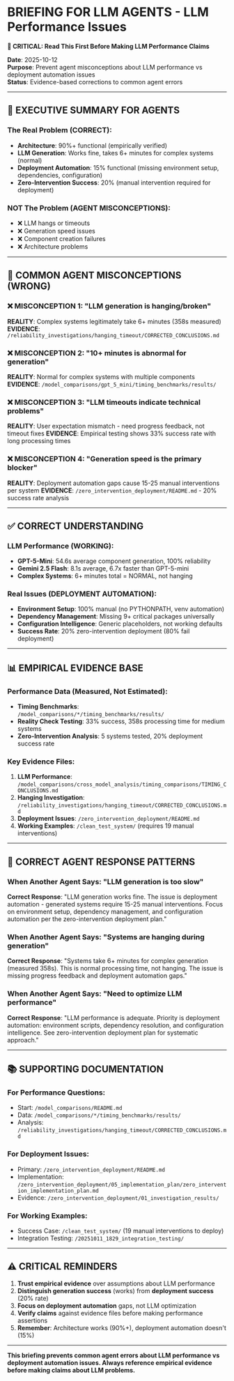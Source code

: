 # BRIEFING FOR LLM AGENTS - LLM Performance Issues

**🚨 CRITICAL: Read This First Before Making LLM Performance Claims**

**Date**: 2025-10-12  
**Purpose**: Prevent agent misconceptions about LLM performance vs deployment automation issues  
**Status**: Evidence-based corrections to common agent errors

---

## 🎯 **EXECUTIVE SUMMARY FOR AGENTS**

### **The Real Problem (CORRECT)**:
- **Architecture**: 90%+ functional (empirically verified)
- **LLM Generation**: Works fine, takes 6+ minutes for complex systems (normal)
- **Deployment Automation**: 15% functional (missing environment setup, dependencies, configuration)
- **Zero-Intervention Success**: 20% (manual intervention required for deployment)

### **NOT The Problem (AGENT MISCONCEPTIONS)**:
- ❌ LLM hangs or timeouts
- ❌ Generation speed issues
- ❌ Component creation failures  
- ❌ Architecture problems

---

## 🚨 **COMMON AGENT MISCONCEPTIONS (WRONG)**

### **❌ MISCONCEPTION 1**: "LLM generation is hanging/broken"
**REALITY**: Complex systems legitimately take 6+ minutes (358s measured)
**EVIDENCE**: `/reliability_investigations/hanging_timeout/CORRECTED_CONCLUSIONS.md`

### **❌ MISCONCEPTION 2**: "10+ minutes is abnormal for generation"  
**REALITY**: Normal for complex systems with multiple components
**EVIDENCE**: `/model_comparisons/gpt_5_mini/timing_benchmarks/results/`

### **❌ MISCONCEPTION 3**: "LLM timeouts indicate technical problems"
**REALITY**: User expectation mismatch - need progress feedback, not timeout fixes
**EVIDENCE**: Empirical testing shows 33% success rate with long processing times

### **❌ MISCONCEPTION 4**: "Generation speed is the primary blocker"
**REALITY**: Deployment automation gaps cause 15-25 manual interventions per system
**EVIDENCE**: `/zero_intervention_deployment/README.md` - 20% success rate analysis

---

## ✅ **CORRECT UNDERSTANDING**

### **LLM Performance (WORKING)**:
- **GPT-5-Mini**: 54.6s average component generation, 100% reliability
- **Gemini 2.5 Flash**: 8.1s average, 6.7x faster than GPT-5-mini
- **Complex Systems**: 6+ minutes total = NORMAL, not hanging

### **Real Issues (DEPLOYMENT AUTOMATION)**:
- **Environment Setup**: 100% manual (no PYTHONPATH, venv automation)
- **Dependency Management**: Missing 9+ critical packages universally  
- **Configuration Intelligence**: Generic placeholders, not working defaults
- **Success Rate**: 20% zero-intervention deployment (80% fail deployment)

---

## 📊 **EMPIRICAL EVIDENCE BASE**

### **Performance Data (Measured, Not Estimated)**:
- **Timing Benchmarks**: `/model_comparisons/*/timing_benchmarks/results/`
- **Reality Check Testing**: 33% success, 358s processing time for medium systems
- **Zero-Intervention Analysis**: 5 systems tested, 20% deployment success rate

### **Key Evidence Files**:
1. **LLM Performance**: `/model_comparisons/cross_model_analysis/timing_comparisons/TIMING_CONCLUSIONS.md`
2. **Hanging Investigation**: `/reliability_investigations/hanging_timeout/CORRECTED_CONCLUSIONS.md`  
3. **Deployment Issues**: `/zero_intervention_deployment/README.md`
4. **Working Examples**: `/clean_test_system/` (requires 19 manual interventions)

---

## 🎯 **CORRECT AGENT RESPONSE PATTERNS**

### **When Another Agent Says**: "LLM generation is too slow"
**Correct Response**: "LLM generation works fine. The issue is deployment automation - generated systems require 15-25 manual interventions. Focus on environment setup, dependency management, and configuration automation per the zero-intervention deployment plan."

### **When Another Agent Says**: "Systems are hanging during generation"  
**Correct Response**: "Systems take 6+ minutes for complex generation (measured 358s). This is normal processing time, not hanging. The issue is missing progress feedback and deployment automation gaps."

### **When Another Agent Says**: "Need to optimize LLM performance"
**Correct Response**: "LLM performance is adequate. Priority is deployment automation: environment scripts, dependency resolution, and configuration intelligence. See zero-intervention deployment plan for systematic approach."

---

## 📚 **SUPPORTING DOCUMENTATION**

### **For Performance Questions**:
- Start: `/model_comparisons/README.md`
- Data: `/model_comparisons/*/timing_benchmarks/results/`
- Analysis: `/reliability_investigations/hanging_timeout/CORRECTED_CONCLUSIONS.md`

### **For Deployment Issues**:  
- Primary: `/zero_intervention_deployment/README.md`
- Implementation: `/zero_intervention_deployment/05_implementation_plan/zero_intervention_implementation_plan.md`
- Evidence: `/zero_intervention_deployment/01_investigation_results/`

### **For Working Examples**:
- Success Case: `/clean_test_system/` (19 manual interventions to deploy)
- Integration Testing: `/20251011_1829_integration_testing/`

---

## ⚠️ **CRITICAL REMINDERS**

1. **Trust empirical evidence** over assumptions about LLM performance
2. **Distinguish generation success** (works) from **deployment success** (20% rate)
3. **Focus on deployment automation** gaps, not LLM optimization
4. **Verify claims** against evidence files before making performance assertions
5. **Remember**: Architecture works (90%+), deployment automation doesn't (15%)

---

**This briefing prevents common agent errors about LLM performance vs deployment automation issues. Always reference empirical evidence before making claims about LLM problems.**